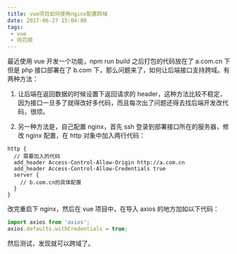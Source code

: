 ```yaml
---
title: vue项目如何使用nginx配置跨域
date: 2017-06-27 15:04:00
tags:
 - vue
 - 同花顺
---
```


最近使用 vue 开发一个功能，npm run build 之后打包的代码放在了 a.com.cn 下但是 php 接口部署在了 b.com 下，那么问题来了，如何让后端接口支持跨域。有两种方法：

1.  让后端在返回数据的时候设置下返回请求的 header，这种方法比较不稳定，因为接口一旦多了就得改好多代码，而且每次出了问题还得去找后端开发改代码，很烦。

2.  另一种方法是，自己配置 nginx，首先 ssh 登录到部署接口所在的服务器，修改 nginx 配置，在 http 对象中加入两行代码：

```nginx
http {
  // 需要加入的代码
  add_header Access-Control-Allow-Origin http://a.com.cn
  add_header Access-Control-Allow-Credentials true
  server {
    // b.com.cn的具体配置
  }
}
```

改完重启下 nginx，然后在 vue 项目中，在导入 axios 的地方加如以下代码：

```javascript
import axios from 'axios';
axios.defaults.withCredentials = true;
```

然后测试，发现就可以跨域了。
